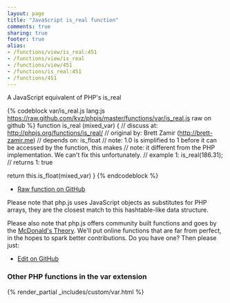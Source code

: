 ```yaml
---
layout: page
title: "JavaScript is_real function"
comments: true
sharing: true
footer: true
alias:
- /functions/view/is_real:451
- /functions/view/is_real
- /functions/view/451
- /functions/is_real:451
- /functions/451
---
```

<!-- Generated by Rakefile:build -->
A JavaScript equivalent of PHP's is_real

{% codeblock var/is_real.js lang:js https://raw.github.com/kvz/phpjs/master/functions/var/is_real.js raw on github %}
function is_real (mixed_var) {
  //  discuss at: http://phpjs.org/functions/is_real/
  // original by: Brett Zamir (http://brett-zamir.me)
  //  depends on: is_float
  //        note: 1.0 is simplified to 1 before it can be accessed by the function, this makes
  //        note: it different from the PHP implementation. We can't fix this unfortunately.
  //   example 1: is_real(186.31);
  //   returns 1: true

  return this.is_float(mixed_var)
}
{% endcodeblock %}

 - [Raw function on GitHub](https://github.com/kvz/phpjs/blob/master/functions/var/is_real.js)

Please note that php.js uses JavaScript objects as substitutes for PHP arrays, they are 
the closest match to this hashtable-like data structure. 

Please also note that php.js offers community built functions and goes by the 
[McDonald's Theory](https://medium.com/what-i-learned-building/9216e1c9da7d). We'll put online 
functions that are far from perfect, in the hopes to spark better contributions. 
Do you have one? Then please just: 

 - [Edit on GitHub](https://github.com/kvz/phpjs/edit/master/functions/var/is_real.js)


### Other PHP functions in the var extension
{% render_partial _includes/custom/var.html %}
